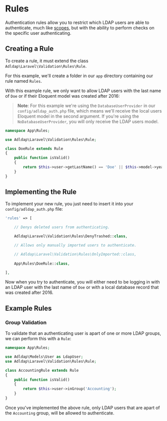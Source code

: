 # Rules

Authentication rules allow you to restrict which LDAP users are able to authenticate, much like [scopes](docs/scopes.md),
but with the ability to perform checks on the specific user authenticating.

## Creating a Rule

To create a rule, it must extend the class `Adldap\Laravel\Validation\Rules\Rule`.

For this example, we'll create a folder in our `app` directory containing our rule named `Rules`.

With this example rule, we only want to allow LDAP users with the last name of `Doe` or if their Eloquent model was created after 2016:

> **Note**: For this example we're using the `DatabaseUserProvider` in our
> `config/adldap_auth.php` file, which means we'll receive the local users
> Eloquent model in the second argument. If you're using the
> `NoDatabaseUserProvider`, you will only receive
> the LDAP users model.

```php
namespace App\Rules;

use Adldap\Laravel\Validation\Rules\Rule;

class DoeRule extends Rule
{
    public function isValid()
    {
        return $this->user->getLastName() == 'Doe' || $this->model->year > '2016';
    }
}
```

## Implementing the Rule

To implement your new rule, you just need to insert it into your `config/adldap_auth.php` file:

```php
'rules' => [

    // Denys deleted users from authenticating.

    Adldap\Laravel\Validation\Rules\DenyTrashed::class,

    // Allows only manually imported users to authenticate.

    // Adldap\Laravel\Validation\Rules\OnlyImported::class,
    
    App\Rules\DoeRule::class,

],
```

Now when you try to authenticate, you will either need to be logging in with an LDAP user with the last name of `Doe` or 
with a local database record that was created after 2016.

## Example Rules

### Group Validation

To validate that an authenticating user is apart of one or more LDAP groups, we can perform this with a `Rule`:

```php
namespace App\Rules;

use Adldap\Models\User as LdapUser;
use Adldap\Laravel\Validation\Rules\Rule;

class AccountingRule extends Rule
{
    public function isValid()
    {
        return $this->user->inGroup('Accounting');
    }
}
```

Once you've implemented the above rule, only LDAP users that are apart of the `Accounting` group, will be allowed to authenticate.
